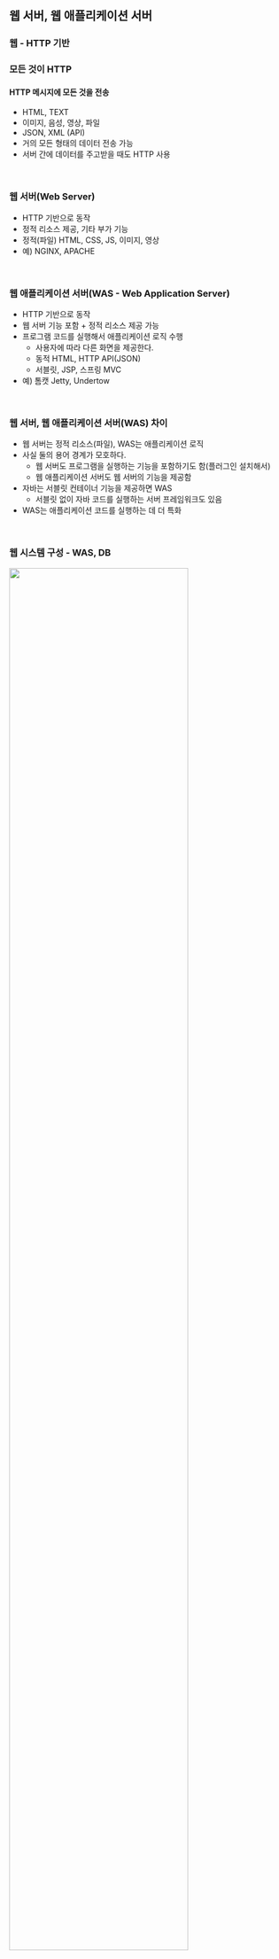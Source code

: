 ## 웹 서버, 웹 애플리케이션 서버

### 웹 - HTTP 기반

### 모든 것이 HTTP

#### HTTP 메시지에 모든 것을 전송

- HTML, TEXT
- 이미지, 음성, 영상, 파일
- JSON, XML (API)
- 거의 모든 형태의 데이터 전송 가능
- 서버 간에 데이터를 주고받을 때도 HTTP 사용

<br>

### 웹 서버(Web Server)

- HTTP 기반으로 동작
- 정적 리소스 제공, 기타 부가 기능
- 정적(파일) HTML, CSS, JS, 이미지, 영상
- 예) NGINX, APACHE

<br>

### 웹 애플리케이션 서버(WAS - Web Application Server)

- HTTP 기반으로 동작
- 웹 서버 기능 포함 + 정적 리소스 제공 가능
- 프로그램 코드를 실행해서 애플리케이션 로직 수행
    - 사용자에 따라 다른 화면을 제공한다.
    - 동적 HTML, HTTP API(JSON)
    - 서블릿, JSP, 스프링 MVC
- 예) 톰캣 Jetty, Undertow

<br>

### 웹 서버, 웹 애플리케이션 서버(WAS) 차이

- 웹 서버는 정적 리소스(파일), WAS는 애플리케이션 로직
- 사실 둘의 용어 경계가 모호하다.
    - 웹 서버도 프로그램을 실행하는 기능을 포함하기도 함(플러그인 설치해서)
    - 웹 애플리케이션 서버도 웹 서버의 기능을 제공함
- 자바는 서블릿 컨테이너 기능을 제공하면 WAS
    - 서블릿 없이 자바 코드를 실행하는 서버 프레임워크도 있음
- WAS는 애플리케이션 코드를 실행하는 데 더 특화

<br>

### 웹 시스템 구성 - WAS, DB

<img src=https://github.com/muyaaho/spring-basic/assets/76798969/5f1238a4-1687-43c3-8e3b-4382dbaef25e width="80%" height="80%"/><br>

- WAS, DB만으로 시스템 구성 가능
- WAS는 정적 리소스, 애플리케이션 로직 모두 제공 가능
- 그러나 WAS가 너무 많은 역할을 담당해서 서버 과부하 우려가 있음
- 가장 비싼 애플리케이션 로직이 정적 리소스 때문에 수행이 어려울 수 있음
- WAS 장애시 오류 화면도 노출 불가능

<br>

### 웹 시스템 구성 - WEB, WAS, DB

<img src=https://github.com/muyaaho/spring-basic/assets/76798969/05493651-619f-4994-8a5e-91056c15d086 width="80%" height="80%"/><br>

- 정적 리소스는 웹 서버가 처리
- 웹 서버는 애플리케이션 로직 같은 동적인 처리가 필요하면 WAS에 요청을 위임
    - WAS는 중요한 애플리케이션 로직 처리 전담

<img src=https://github.com/muyaaho/spring-basic/assets/76798969/6b169e6f-0b8c-4da0-a0fb-aac26fd9fdea width="80%" height="80%"/><br>

- 효율적인 리소스 관리
    - 정적 리소스가 많이 사용되면 웹 서버를 증설한다.
    - 애플리케이션 리소스가 많이 사용된다면 WAS를 증설한다.

<img src=https://github.com/muyaaho/spring-basic/assets/76798969/91d73013-b6c9-4be4-b70f-4d209b42302b width="80%" height="80%"/><br>

- 정적 리소스만 제공하는 웹 서버는 잘 죽지 않는다.
    - 단순히 파일을 읽어서 제공하기 때문
- 애플리케이션 로직이 동작하는 WAS 서버는 잘 죽는다.
    - WAS, DB 장애시 웹 서버로 오류 화면 제공 가능하다.
- 만약 API만 사용한다면 웹 서버 없어도 된다. 화면 띄울 필요가 없기 때문

<br><br>

## 서블릿

### 서버에서 처리해야 하는 업무

- 웹 애플리케이션 서버를 직접 구현해야 한다면 의미 있는 비즈니스 로직은 적은데 전후 과정으로 구현해야 할 점들이 너무 많다.
    - 이런 단점을 해결하기 위해 서블릿이 탄생했다.
- 서블릿을 지원하는 WAS 사용

  <img src=https://github.com/muyaaho/spring-basic/assets/76798969/946df633-6b86-4348-a9e9-68efa13b10c5 width="80%" height="80%"/><br>


<br>

### 서블릿

#### 특징

```java
@WebServlet(name = "helloServlet", urlPatterns = "/hello")
public class HelloServlet extends HttpServlet {
 @Override
 protected void service(HttpServletRequest request, HttpServletResponse response){
 //애플리케이션 로직
 }
}
```

- `urlPatterns(/hello)`의 url이 호출되면 서블릿 코드가 실행된다.
- HTTP 요청 정보를 편리하게 사용할 수 있는 `HttpServletRequest`
- HTTP 응답 정보를 편리하게 제공할 수 있는 `HttpServletResponse`
- 개발자는 HTTP 스펙을 매우 편리하게 사용할 수 있다.
    - 그래도 HTTP 스펙은 기본으로 알아야 잘 활용할 수 있겠죠?

<img src=https://github.com/muyaaho/spring-basic/assets/76798969/3ad3f929-7efa-4090-adb5-269e0a4dfa82 width="80%" height="80%"/><br>

#### HTTP 요청, 응답 흐름

- HTTP 요청 시
    - WAS는 Request, Response 객체를 새로 만들어서 서블릿 객체 호출
    - 개발자는 Request 객체에서 HTTP 요청 정보를 편리하게 꺼내서 사용
    - 개발자는 Response 객체에 HTTP 응답 정보를 편리하게 입력
    - WAS는 Response 객체에 담겨있는 내용으로 HTTP 응답 정보를 생성

<br>

### 서블릿 컨테이너

<img src=https://github.com/muyaaho/spring-basic/assets/76798969/cdd11b65-f127-4f79-b576-80565b632337 width="80%" height="80%"/><br>

- 톰캣처럼 서블릿을 지원하는 WAS를 서블릿 컨테이너라고 함
- 서블릿 컨테이너는 서블릿 객체를 생성, 초기화, 호출, 종료하는 생명주기를 관리한다.
- 서블릿 객체는 [싱글톤](https://github.com/muyaaho/spring-basic/blob/main/docs/05%20%EC%8B%B1%EA%B8%80%ED%86%A4%20%EC%BB%A8%ED%85%8C%EC%9D%B4%EB%84%88.md#%EC%8B%B1%EA%B8%80%ED%86%A4-%EC%BB%A8%ED%85%8C%EC%9D%B4%EB%84%88)으로 관리된다.
    - 고객의 요청이 올 때마다 계속 객체를 생성하는 것은 비효율적이다.
    - 최초 로딩 시점에 서블릿 객체를 미리 만들어두고 재활용한다.
    - 모든 고객 요청은 동일한 서블릿 객체 인스턴스에 접근한다.
    - **공유 변수 사용을 주의한다.**
    - 서블릿 컨테이너 종료 시 함께 종료된다.
- JSP도 서블릿으로 변환되어 사용
- 동시 요청을 위한 멀티 스레드 처리 지원

<br><br>

## 동시 요청 - 멀티 스레드

### 스레드

- 애플리케이션 코드를 하나하나 순차적으로 실행하는 것은 스레드이다. (프로세스는 프로그램 실행)
- 자바 메인 메서드를 처음 실행하면 main이라는 이름의 스레드가 실행된다.
- 스레드가 없다면 자바 애플리케이션 실행이 불가능하다.
- 스레드는 한 번에 하나의 코드 라인만 수행한다.
- 동시 처리가 필요하면 스레드를 추가로 생성한다.

<br>

### 다중 요청 - 스레드 하나 사용

- 요청 1이 처리 중일 때 요청 2가 온다면 둘 다 죽는 현상이 발생할 수도 있다. (기다리다 timeout)

<img src=https://github.com/muyaaho/spring-basic/assets/76798969/2fdb6218-ef71-4ad1-81b4-ca3968a72494 width="80%" height="80%"/><br>

<br>

### 요청마다 스레드 생성

<img src=https://github.com/muyaaho/spring-basic/assets/76798969/973ae4ed-30ff-45d1-99d1-c6cde34c06b7 width="80%" height="80%"/><br>

- 요청1의 처리 지연 상관없이 요청2를 수행한다.

#### 장점

- 동시 요청을 처리할 수 있다.
- 리소스(CPU, 메모리)가 허용할 때까지 처리 가능하다.
- 하나의 스레드가 지연되어도, 나머지 스레드는 정상 작동한다.

#### 단점

- 스레드는 생성 비용이 매우 비싸다.
    - 고객의 요청이 올 때마다 스레드를 생성하면, 응답 속도가 느려진다.
- 스레드는 컨텍스트 스위칭 비용이 발생한다.
- 스레드 생성에 제한이 없다.
    - 고객 요청이 너무 많이 오면 CPU, 메모리 임계점을 넘어서 서버가 죽을 수 있다.

<br>

### 스레드 풀

#### 요청마다 스레드 생성의 단점 보완

- 특징

  <img src=https://github.com/muyaaho/spring-basic/assets/76798969/763ebb66-9f47-496c-8337-eb93911efca8 width="80%" height="80%"/><br>

    - 필요한 스레드를 스레드 풀에 보관하고 관리한다.
    - 스레드 풀에 생성할 수 있는 스레드의 최대치를 관리한다. 톰캣은 최대 200개 기본 설정
- 사용
    - 스레드가 필요하면, 이미 생성되어 있는 스레드를 스레드 풀에서 꺼내 사용한다.
    - 사용을 종료하면 스레드 풀에 해당 스레드를 반납한다.
    - 최대 스레드가 모두 사용 중이어서 스레드 풀에 스레드가 없으면?

      <img src=https://github.com/muyaaho/spring-basic/assets/76798969/d798c2b1-f250-4970-9ac6-3f6633c5a1d8 width="80%" height="80%"/><br>

        - 기다리는 요청은 거절하거나 특정 숫자만큼 대기하도록 설정할 수 있다.
- 장점
    - 스레드가 미리 생성되어 있으므로, 스레드를 생성하고 종료하는 비용이 절약되고 응답시간이 빠르다.
    - 생성할 수 있는 스레드의 최대치가 있으므로 너무 많은 요청이 들어와도 기존 요청은 안전하게 처리할 수 있다.

#### 실무 팁

- WAS의 주요 튜닝 포인트는 최대 스레드(max thread) 수이다.
- 이 값을 너무 낮게 설정한다면?

  <img src=https://github.com/muyaaho/spring-basic/assets/76798969/c2c94241-1e4b-4820-b60c-20d87ee1c599 width="80%" height="80%"/><br>

    - 동시 요청이 많을 때 서버 리소스는 여유롭지만, 클라이언트는 금방 응답 지연이 발생한다.
    - 여기 예시처럼 응답 지연이 일어났는데 CPU가 5%밖에 사용되지 않은 건 개발자 입장에서는 부끄러운 일이라고 한다. 50% 사용돼서 이런 에러가 발생해야 하는데 그렇다면 서버를 늘리지 않고 1개를 10배로 사용할 수 있기 때문에
- 이 값을 너무 높게 설정한다면?
    - 동시 요청이 많을 때 CPU, 메모리 리소스 임계점 초과로 서버가 다운된다.
- 장애 발생 시 어떻게 해야 하나요?
    - 클라우드면 일단 서버부터 늘리고 이후에 튜닝한다.
    - 클라우드가 아니면 열심히 튜닝한다.

#### 스레드 풀의 적정 숫자

- 적정 숫자는 어떻게 찾나요?
- n개, 몇 개 정해진 것이 아니라 애플리케이션 로직의 복잡도, CPU, 메모리, IO 리소스 상황에 따라 모두 다르다.
- 성능 테스트를 하면서 찾아낸다.
    - 최대한 실제 서비스와 유사하게 성능 테스트를 시도한다.
    - 툴: 아파치 ab, 제이미터, nGrinder

<br>

### WAS의 멀티 스레드 지원 - 핵심

- 멀티 스레드에 대한 부분은 WAS가 처리
- **개발자가 멀티 스레드 관련 코드를 신경 쓰지 않아도 된다.**
- 개발자는 마치 **싱글 스레드 프로그래밍을 하듯이 편리하게 소스 코드를 개발**하면 된다.
- 멀티 스레드 환경이므로 싱글톤 객체(서블릿, 스프링 빈)은 주의해서 사용한다.

<br><br>

## HTML, HTTP API, CSR, SSR

### 정적 리소스

- 고정된 HTML 파일, CSS, JS, 이미지, 영상 등 제공
- 주로 웹 브라우저

<br>

### HTML 페이지

- 동적으로 필요한 HTML 파일을 생성해서 전달
- 웹 브라우저는 HTML을 해석한다.

<img src=https://github.com/muyaaho/spring-basic/assets/76798969/d47ffd97-7397-48ab-bd96-04f9a1a72ad2 width="80%" height="80%"/><br>

- 서버에서 HTML을 생성한다.

<br>

### HTTP API

- HTML이 아니라 데이터를 전달한다.
- 주로 JSON 형식을 사용한다.
- 다양한 시스템에서 호출된다.

  <img src=https://github.com/muyaaho/spring-basic/assets/76798969/1e46f97d-128e-4a59-8ed8-75269bf9e67d width="80%" height="80%"/><br>

- 데이터만 주고받는다. UI 화면이 필요하면 클라이언트가 별도로 처리한다.
- UI 클라이언트 접점
    - 앱 클라이언트(아이폰, 안드로이드, PC 앱)
    - 웹 브라우저에서 자바스크립트를 통한 HTTP API 호출
    - React, Vue.js 같은 웹 클라이언트
- 서버 to 서버
    - 주문 서버 → 결제 서버
    - 기업 간 데이터 통신
- 개발자는 정적 리소스, HTML 페이지(동적), HTTP API를 어떻게 할지 모두 고민해야 한다.

<br>

### 서버 사이드 렌더링, 클라이언트 사이드 렌더링

#### SSR - 서버 사이드 렌더링

<img src=https://github.com/muyaaho/spring-basic/assets/76798969/19b28018-6799-489a-a1d0-3b128ed9882b width="80%" height="80%"/><br>

- HTML 최종 결과를 서버에서 만들어서 웹 브라우저에 전달한다.
- 주로 정적인 화면에서 사용된다.
- 관련 기술: JSP, 타임리프 (백엔드 개발자)

#### CSR - 클라이언트 사이드 렌더링

<img src=https://github.com/muyaaho/spring-basic/assets/76798969/8277a9d9-22f5-4be8-8538-d7a5955bdc21 width="80%" height="80%"/><br>

- HTML 결과를, 자바스크립트를 사용해 웹 브라우저에서 동적으로 생성해서 적용한다.
- 주로 동적인 화면에서 사용된다. 웹 환경을 마치 앱처럼 필요한 부분 변경할 수 있다.
    - 예) 구글 지도, Gmail, 구글 캘린더
- 관련 기술: React, Vue.js (프론트엔드 개발자)

#### 참고

- React, Vue.js를 CSR + SSR 동시에 지원하는 웹 프레임워크도 있다.
- SSR을 사용하더라도, 자바스크립트를 사용해서 화면 일부를 동적으로 변경 가능하다.

<br>

### 어디까지 알아야 하나요? - 백엔드 개발자 입장에서 UI 기술

#### 백엔드 - 서버 사이드 렌더링 기술

- JSP, 타임리프
- 화면이 정적이고, 복잡하지 않을 때 사용
- 백엔드 개발자는 서버 사이드 렌더링 기술 학습을 필수로 해야 한다.

#### 웹 프론트엔드 - 클라이언트 사이드 렌더링 기술

- React, Vue.js
- 복잡하고 동적인 UI 사용
- 웹 프론트엔드 개발자의 전문 분야

#### 선택과 집중

- 백엔드 개발자의 웹 프론트엔드 기술 학습은 옵션이다.
- 백엔드 개발자는 서버, DB, 인프라 등등 수많은 백엔드 기술을 공부해야 하기 때문이다.
- 웹 프론트엔드 기술도 알면 나쁘진 않지만 깊이 있게 잘하려면 숙련에 오랜 시간이 필요하다.

<br><br>

## 자바 백엔드 웹 기술 역사

### 자바 웹 기술 역사

#### 과거 기술

- 서블릿 - 1997
    - HTML 생성 어려움
- JSP - 1999
    - HTML 생성 편리하지만, 비즈니스 로직까지 많은 역할 담당
- 서블릿, JSP 조합 MVC 패턴 사용
    - 모델, 뷰, 컨트롤러로 역할 나누어 개발
- MVC 프레임워크 춘추 전국 시대 - 2000년대 초 ~ 2010년 초
    - MVC 패턴을 기반으로 한 수많은 프레임워크가 나왔음
    - MVC 패턴 자동화, 복잡한 웹 기술을 편리하게 사용할 수 있는 다양한 기능 지원
    - 스트럿츠, 웹워크, 스프링 MVC(과거 버전)

#### 현재 사용 기술

- **어노테이션 기반의 스프링 MVC 등장**
    - 어노테이션으로 편리하게 사용 가능하다.
    - 스프링에서 나온 MVC 기술로 프레임워크를 합쳐서 사용하거나 그러지 않아도 된다.
- **스프링 부트의 등장**
    - 개발자가 불편해했던 점들을 해결해 준다.
    - 스프링 부트는 서버를 내장한다.
        - 과거에는 서버에 WAS를 직접 설치하고 소스는 War 파일을 만들어서 설치한 WAS에 배포한다.
    - 스프링 부트는 빌드 결과(Jar)에 WAS 서버를 포함하여 빌드 배포를 단순화했다.

#### 최신 기술 - 스프링 웹 기술의 분화

- Web Servlet - Spring MVC
- Web Reactive - Spring WebFlux

#### Spring WebFlux

- 특징
    - 최신 기술이다.
    - 비동기 넌 블러킹 처리
    - 최소 스레드로 최대 성능을 낸다. - 스레드 컨텍스트 스위칭 비용 효율화
    - 함수형 스타일 개발 - 동시처리 코드 효율화
    - 서블릿 기술 사용 X(netty 사용)
- 하지만
    - 기술적 난이도가 매우 높다.
    - 아직 RDB 지원이 부족하다.
    - 일반 MVC 스레드 모델도 충분히 빠르다.
    - 실무에서 아직 많이 사용하지 않는다.

<br>

### 자바 뷰 템플릿 역사

#### HTML을 편리하게 생성하는 뷰 기능

- JSP
    - 속도가 느리고 기능이 부족하다.
- Freemarker, Velocity
    - 속도 문제를 해결하고 다양한 기능을 제공한다.
- Thymeleaf
    - 네추럴 템츨릿: HTML 모양을 유지하면서 뷰 템플릿 적용이 가능하다.
    - 스프링 MVC와 강력한 기능 통합(스프링에서 밀어주고 있다)
    - 최선이 선택이다. 단 성능은 프리마커, 벨로시티가 더 빠르다(근데 웬만한 사이트는 성능 이슈가 크게 있진 않다.)